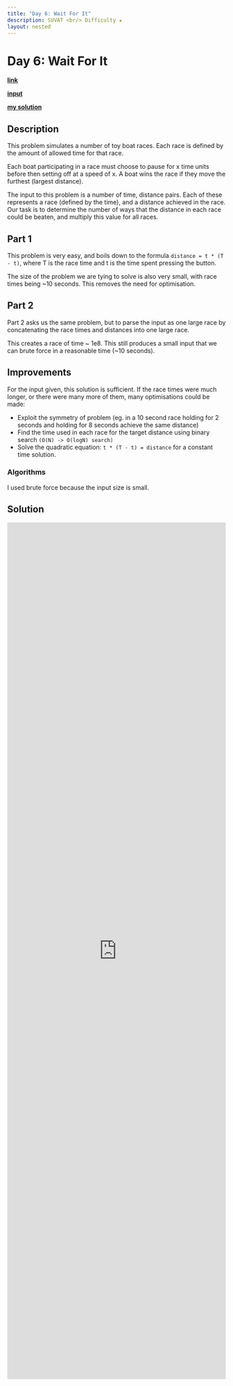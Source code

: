 ```yaml
---
title: "Day 6: Wait For It"
description: SUVAT <br/> Difficulty ★
layout: nested
---
```


# Day 6: Wait For It

[**link**](https://adventofcode.com/2023/day/6)

[**input**](https://github.com/olisheldon/AdventOfCode23/blob/main/data/day6.txt)

[**my solution**](https://github.com/olisheldon/AdventOfCode23/blob/main/day6.py)

## Description

This problem simulates a number of toy boat races. Each race is defined by the amount of allowed time for that race. 

Each boat participating in a race must choose to pause for x time units before then setting off at a speed of x. A boat wins the race if they move the furthest (largest distance).

The input to this problem is a number of time, distance pairs. Each of these represents a race (defined by the time), and a distance achieved in the race. Our task is to determine the number of ways that the distance in each race could be beaten, and multiply this value for all races.

## Part 1

This problem is very easy, and boils down to the formula `distance = t * (T - t)`, where T is the race time and t is the time spent pressing the button.

The size of the problem we are tying to solve is also very small, with race times being ~10 seconds. This removes the need for optimisation.

## Part 2

Part 2 asks us the same problem, but to parse the input as one large race by concatenating the race times and distances into one large race.

This creates a race of time ~ 1e8. This still produces a small input that we can brute force in a reasonable time (~10 seconds).

## Improvements

For the input given, this solution is sufficient. If the race times were much longer, or there were many more of them, many optimisations could be made:

 - Exploit the symmetry of problem (eg. in a 10 second race holding for 2 seconds and holding for 8 seconds achieve the same distance)
 - Find the time used in each race for the target distance using binary search `(O(N) -> O(logN) search)`
 - Solve the quadratic equation: `t * (T - t) = distance` for a constant time solution.

### Algorithms

I used brute force because the input size is small.

## Solution

<div class="aside">
<iframe frameborder="0" scrolling="yes" style="width:100%; height:1972px;" allow="clipboard-write" src="https://emgithub.com/iframe.html?target=https%3A%2F%2Fgithub.com%2Folisheldon%2FAdventOfCode23%2Fblob%2Fmain%2Fday6.py&style=github-dark&type=code&showBorder=on&showLineNumbers=on&showCopy=on&fetchFromJsDelivr=on"></iframe>